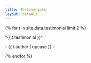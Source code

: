 ```yaml
---
title: Testimonials
layout: default
---
```


{% for t in site.data.testimonial limit:2 %}
<p>"{{ t.testimonial }}"</p>
 <p>- {{ t.author | upcase }} -</p>
{% endfor %}
